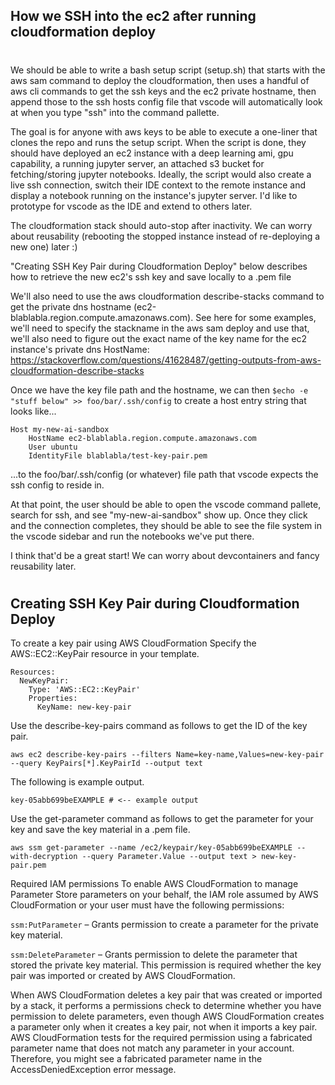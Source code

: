 ## How we SSH into the ec2 after running cloudformation deploy
#
We should be able to write a bash setup script (setup.sh) that starts with the aws sam command to deploy the cloudformation, then uses a handful of aws cli commands to get the ssh keys and the ec2 private hostname, then append those to the ssh hosts config file that vscode will automatically look at when you type "ssh" into the command pallette.

The goal is for anyone with aws keys to be able to execute a one-liner that clones the repo and runs the setup script. When the script is done, they should have deployed an ec2 instance with a deep learning ami, gpu capability, a running jupyter server, an attached s3 bucket for fetching/storing jupyter notebooks. Ideally, the script would also create a live ssh connection, switch their IDE context to the remote instance and display a notebook running on the instance's jupyter server. I'd like to prototype for vscode as the IDE and extend to others later.

The cloudformation stack should auto-stop after inactivity. We can worry about reusability (rebooting the stopped instance instead of re-deploying a new one) later :)

"Creating SSH Key Pair during Cloudformation Deploy" below describes how to retrieve the new ec2's ssh key and save locally to a .pem file

We'll also need to use the aws cloudformation describe-stacks command to get the private dns hostname (ec2-blablabla.region.compute.amazonaws.com). See here for some examples, we'll need to specify the stackname in the aws sam deploy and use that, we'll also need to figure out the exact name of the key name for the ec2 instance's private dns HostName: https://stackoverflow.com/questions/41628487/getting-outputs-from-aws-cloudformation-describe-stacks

Once we have the key file path and the hostname, we can then `$echo -e "stuff below" >> foo/bar/.ssh/config` to create a host entry string that looks like...
```
Host my-new-ai-sandbox
    HostName ec2-blablabla.region.compute.amazonaws.com
    User ubuntu
    IdentityFile blablabla/test-key-pair.pem
```
...to the foo/bar/.ssh/config (or whatever) file path that vscode expects the ssh config to reside in. 

At that point, the user should be able to open the vscode command pallete, search for ssh, and see "my-new-ai-sandbox" show up. Once they click and the connection completes, they should be able to see the file system in the vscode sidebar and run the notebooks we've put there.

I think that'd be a great start! We can worry about devcontainers and fancy reusability later.
#
## Creating SSH Key Pair during Cloudformation Deploy
To create a key pair using AWS CloudFormation
Specify the AWS::EC2::KeyPair resource in your template.
```
Resources:
  NewKeyPair:
    Type: 'AWS::EC2::KeyPair'
    Properties: 
      KeyName: new-key-pair
```

Use the describe-key-pairs command as follows to get the ID of the key pair.

`aws ec2 describe-key-pairs --filters Name=key-name,Values=new-key-pair --query KeyPairs[*].KeyPairId --output text`

The following is example output.

`key-05abb699beEXAMPLE # <-- example output`

Use the get-parameter command as follows to get the parameter for your key and save the key material in a .pem file.

`aws ssm get-parameter --name /ec2/keypair/key-05abb699beEXAMPLE --with-decryption --query Parameter.Value --output text > new-key-pair.pem`

Required IAM permissions
To enable AWS CloudFormation to manage Parameter Store parameters on your behalf, the IAM role assumed by AWS CloudFormation or your user must have the following permissions:

`ssm:PutParameter` – Grants permission to create a parameter for the private key material.

`ssm:DeleteParameter` – Grants permission to delete the parameter that stored the private key material. This permission is required whether the key pair was imported or created by AWS CloudFormation.

When AWS CloudFormation deletes a key pair that was created or imported by a stack, it performs a permissions check to determine whether you have permission to delete parameters, even though AWS CloudFormation creates a parameter only when it creates a key pair, not when it imports a key pair. AWS CloudFormation tests for the required permission using a fabricated parameter name that does not match any parameter in your account. Therefore, you might see a fabricated parameter name in the AccessDeniedException error message.